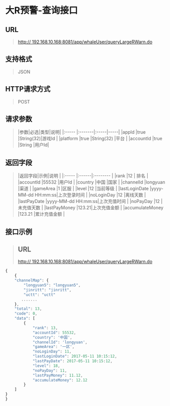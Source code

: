 # 大R预警-查询接口

## URL
> [http:// 192.168.10.168:8081/app/whaleUser/queryLargeRWarn.do](http://dataviewer.ilongyuan.com.cn/app/whaleUser/queryLargeRWarn.do)

## 支持格式
> JSON

## HTTP请求方式
> POST

## 请求参数
> |参数|必选|类型|说明|
|:-----  |:-------|:-----|-----|
|appId    |true    |String(32)|游戏Id |
|platform    |true    |String(32)   |平台 |
|accountId    |true    |String   |用户Id|

## 返回字段
> |返回字段|示例|说明            |
|:-----   |:------|:--------    |
|rank |12 |   排名        |
|accountId |55532 |用户Id   |
|country |中国 |国家 |
|channelId |longyuan |渠道   |
|gameArea |1 |区服 |
|level |12 |当前等级 |
|lastLoginDate |yyyy-MM-dd HH:mm:ss|上次登录时间 |
|noLoginDay |12 |离线天数 |
|lastPayDate |yyyy-MM-dd HH:mm:ss|上次充值时间 |
|noPayDay |12 |未充值天数 |
|lastPayMoney |123.21|上次充值金额 |
|accumulateMoney |123.21 |累计充值金额 |


## 接口示例
> ## URL
> [http:// 192.168.10.168:8081/app/whaleUser/queryLargeRWarn.do](http://dataviewer.ilongyuan.com.cn/app/whaleUser/queryLargeRWarn.do)

``` javascript
{
    {
    "channelMap": {
        "longyuan5": "longyuan5",
        "jinritt": "jinritt",
        "uctt": "uctt"
       .......
    },
    "total": 13,
    "code": 0,
    "data": [
        {
            "rank": 13,
            "accountId": 55532,
            "country": '中国',
            "channelId": 'longyuan',
            "gameArea": '一区',
            "noLoginDay": 11,
            "lastLoginDate": 2017-05-11 10:15:12,
            "lastPayDate": 2017-05-11 10:15:12,
            "level": 18,
            "noPayDay": 11,
            "lastPayMoney": 11.12,
            "accumulateMoney": 12.12
        }
    ]
}
}

